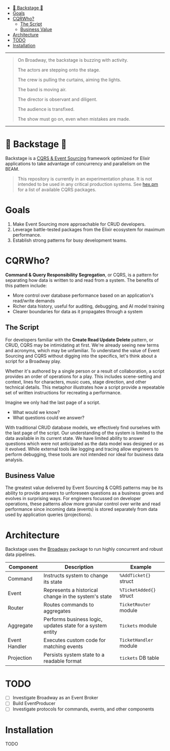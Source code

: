 - [🚧 Backstage 🚧](#-backstage-)
- [Goals](#goals)
- [CQRWho?](#cqrwho)
  - [The Script](#the-script)
  - [Business Value](#business-value)
- [Architecture](#architecture)
- [TODO](#todo)
- [Installation](#installation)

---

> On Broadway, the backstage is buzzing with activity.
>
> The actors are stepping onto the stage.
>
> The crew is pulling the curtains, aiming the lights.
>
> The band is moving air.
>
> The director is observant and diligent.
>
> The audience is transfixed.
>
> The show must go on, even when mistakes are made.

---

# 🚧 Backstage 🚧

Backstage is a [CQRS & Event Sourcing](#cqrwho) framework optimized for Elixir applications to take advantage of concurrency and parallelism on the BEAM.

> This repository is currently in an experimentation phase. It is not intended to be used in any critical production systems. See [hex.pm](https://hex.pm/packages?search=cqrs&sort=recent_downloads) for a list of available CQRS packages.

# Goals

1. Make Event Sourcing more approachable for CRUD developers.
2. Leverage battle-tested packages from the Elixir ecosystem for maximum performance.
3. Establish strong patterns for busy development teams.

# CQRWho?

**Command & Query Responsibility Segregation**, or CQRS, is a pattern for separating how data is written to and read from a system. The benefits of this pattern include:

- More control over database performance based on an application's read/write demands
- Richer data history, useful for auditing, debugging, and AI model training
- Clearer boundaries for data as it propagates through a system

## The Script

For developers familiar with the **Create Read Update Delete** pattern, or CRUD, CQRS may be intimidating at first. We're already seeing new terms and acronyms, which may be unfamiliar. To understand the value of Event Sourcing and CQRS without digging into the specifics, let's think about a script for a Broadway play.

Whether it's authored by a single person or a result of collaboration, a script provides an order of operations for a play. This includes scene-setting and context, lines for characters, music cues, stage direction, and other technical details. This metaphor illustrates how a script provide a repeatable set of written instructions for recreating a performance.

Imagine we only had the last page of a script.

- What would we know?
- What questions could we answer?

With traditional CRUD database models, we effectively find ourselves with the last page of the script. Our understanding of the system is limited to the data available in its current state. We have limited ability to answer questions which were not anticipated as the data model was designed or as it evolved. While external tools like logging and tracing allow engineers to perform debugging, these tools are not intended nor ideal for business data analysis.

## Business Value

The greatest value delivered by Event Sourcing & CQRS patterns may be its ability to provide answers to unforeseen questions as a business grows and evolves in surprising ways. For engineers focussed on developer operations, these patterns allow more granular control over write and read performance since incoming data (events) is stored separately from data used by application queries (projections).

# Architecture

Backstage uses the [Broadway](https://hexdocs.pm/broadway/introduction.html) package to run highly concurrent and robust data pipelines.

| Component     | Description                                                | Example                 |
| ------------- | ---------------------------------------------------------- | ----------------------- |
| Command       | Instructs system to change its state                       | `%AddTicket{}` struct   |
| Event         | Represents a historical change in the system's state       | `%TicketAdded{}` struct |
| Router        | Routes commands to aggregates                              | `TicketRouter` module   |
| Aggregate     | Performs business logic, updates state for a system entity | `Tickets` module        |
| Event Handler | Executes custom code for matching events                   | `TicketHandler` module  |
| Projection    | Persists system state to a readable format                 | `tickets` DB table      |

# TODO

- [ ] Investigate Broadway as an Event Broker
- [ ] Build EventProducer
- [ ] Investigate protocols for commands, events, and other components

# Installation

TODO
